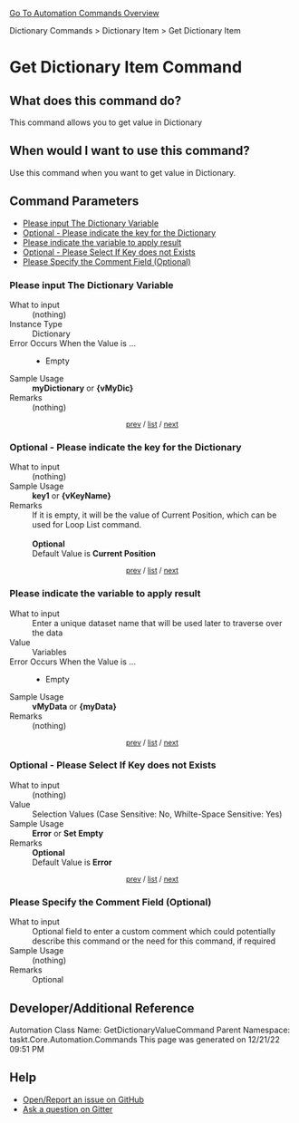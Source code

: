 <!--TITLE: Get Dictionary Item Command -->
<!-- SUBTITLE: a command in the Dictionary Commands group. -->
[Go To Automation Commands Overview](/automation-commands.md)


Dictionary Commands &gt; Dictionary Item &gt; Get Dictionary Item


# Get Dictionary Item Command


## What does this command do?
This command allows you to get value in Dictionary


## When would I want to use this command?
Use this command when you want to get value in Dictionary.


<a id="param_list"></a>
## Command Parameters
- [Please input The Dictionary Variable](#param_0)
- [Optional - Please indicate the key for the Dictionary](#param_1)
- [Please indicate the variable to apply result](#param_2)
- [Optional - Please Select If Key does not Exists](#param_3)
- [Please Specify the Comment Field (Optional)](#param_4)


<a id="param_0"></a>
### Please input The Dictionary Variable


<dl>
<dt>What to input</dt><dd>(nothing)</dd>
<dt>Instance Type</dt><dd>Dictionary</dd>
<dt>Error Occurs When the Value is ...</dt><dd><ul>
<li>Empty</li>
</ul></dd>
<dt>Sample Usage</dt><dd><strong>myDictionary</strong> or <strong>{vMyDic}</strong></dd>
<dt>Remarks</dt><dd>(nothing)</dd>
</dl>




<div style="font-size: 90%; text-align: center">


[prev](#param_0) / [list](#param_list) / [next](#param_1)


</div>


<a id="param_1"></a>
### Optional - Please indicate the key for the Dictionary


<dl>
<dt>What to input</dt><dd>(nothing)</dd>
<dt>Sample Usage</dt><dd><strong>key1</strong> or <strong>{vKeyName}</strong></dd>
<dt>Remarks</dt><dd>If it is empty, it will be the value of Current Position, which can be used for Loop List command.<br><br>
<strong>Optional</strong><br>Default Value is <strong>Current Position</strong></dd>
</dl>




<div style="font-size: 90%; text-align: center">


[prev](#param_1) / [list](#param_list) / [next](#param_2)


</div>


<a id="param_2"></a>
### Please indicate the variable to apply result


<dl>
<dt>What to input</dt><dd>Enter a unique dataset name that will be used later to traverse over the data</dd>
<dt>Value</dt><dd>Variables</dd>
<dt>Error Occurs When the Value is ...</dt><dd><ul>
<li>Empty</li>
</ul></dd>
<dt>Sample Usage</dt><dd><strong>vMyData</strong> or <strong>{myData}</strong></dd>
<dt>Remarks</dt><dd>(nothing)</dd>
</dl>




<div style="font-size: 90%; text-align: center">


[prev](#param_2) / [list](#param_list) / [next](#param_3)


</div>


<a id="param_3"></a>
### Optional - Please Select If Key does not Exists


<dl>
<dt>What to input</dt><dd>(nothing)</dd>
<dt>Value</dt><dd>Selection Values (Case Sensitive: No, Whilte-Space Sensitive: Yes)</dd>
<dt>Sample Usage</dt><dd><strong>Error</strong> or  <strong>Set Empty</strong></dd>
<dt>Remarks</dt><dd><strong>Optional</strong><br>Default Value is <strong>Error</strong></dd>
</dl>




<div style="font-size: 90%; text-align: center">


[prev](#param_3) / [list](#param_list) / [next](#param_4)


</div>


<a id="param_4"></a>
### Please Specify the Comment Field (Optional)


<dl>
<dt>What to input</dt><dd>Optional field to enter a custom comment which could potentially describe this command or the need for this command, if required</dd>
<dt>Sample Usage</dt><dd>(nothing)</dd>
<dt>Remarks</dt><dd>Optional</dd>
</dl>




## Developer/Additional Reference
Automation Class Name: GetDictionaryValueCommand
Parent Namespace: taskt.Core.Automation.Commands
This page was generated on 12/21/22 09:51 PM


## Help
- [Open/Report an issue on GitHub](https://github.com/rcktrncn/taskt/issues/new)
- [Ask a question on Gitter](https://gitter.im/taskt-rpa/Lobby)
